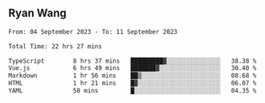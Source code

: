 ## Ryan Wang

<!--START_SECTION:waka-->

```txt
From: 04 September 2023 - To: 11 September 2023

Total Time: 22 hrs 27 mins

TypeScript        8 hrs 37 mins   █████████▓░░░░░░░░░░░░░░░   38.38 %
Vue.js            6 hrs 49 mins   ███████▓░░░░░░░░░░░░░░░░░   30.40 %
Markdown          1 hr 56 mins    ██▒░░░░░░░░░░░░░░░░░░░░░░   08.68 %
HTML              1 hr 21 mins    █▓░░░░░░░░░░░░░░░░░░░░░░░   06.07 %
YAML              58 mins         █░░░░░░░░░░░░░░░░░░░░░░░░   04.35 %
```

<!--END_SECTION:waka-->
